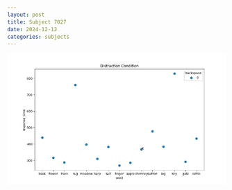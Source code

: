 ```yaml
---
layout: post
title: Subject 7027
date: 2024-12-12
categories: subjects
---
```


![](data/7027/run-2/7027_rt_acc_fuzzy_delay.png)
